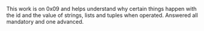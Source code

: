 This work is on 0x09 and helps understand why certain things happen with the id and the value of strings, lists and tuples when operated. Answered all mandatory and one advanced.  
